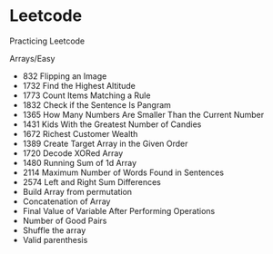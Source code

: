 # Leetcode
Practicing Leetcode

Arrays/Easy
* 832 Flipping an Image
* 1732 Find the Highest Altitude
* 1773 Count Items Matching a Rule
* 1832 Check if the Sentence Is Pangram
* 1365 How Many Numbers Are Smaller Than the Current Number
* 1431 Kids With the Greatest Number of Candies
* 1672 Richest Customer Wealth
* 1389 Create Target Array in the Given Order
* 1720 Decode XORed Array
* 1480 Running Sum of 1d Array
* 2114 Maximum Number of Words Found in Sentences
* 2574 Left and Right Sum Differences
* Build Array from permutation
* Concatenation of Array
* Final Value of Variable After Performing Operations
* Number of Good Pairs
* Shuffle the array
* Valid parenthesis
